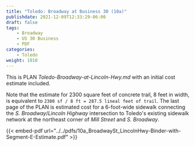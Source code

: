 ```yaml
---
title: "Toledo: Broadway at Business 30 (10a)"
publishdate: 2021-12-09T12:33:29-06:00
draft: false
tags:
    - Broadway
    - US 30 Business
    - PDF
categories:
    - Toledo
weight: 1010
---
```

This is PLAN _Toledo-Broadway-at-Lincoln-Hwy.md_ with an initial cost estimate included.  

Note that the estimate for 2300 square feet of concrete trail, 8 feet in width, is equivalent to `2300 sf / 8 ft = 287.5 lineal feet of trail`.  The last page of the PLAN is estimated cost for a 6-foot-wide sidewalk connecting the _S. Broadway_/_Lincoln Highway_ intersection to Toledo's existing sidewalk network at the northeast corner of _Mill Street_ and _S. Broadway_.  

{{< embed-pdf url="../../pdfs/10a_BroadwaySt_LincolnHwy-Binder-with-Segment-E-Estimate.pdf" >}}

